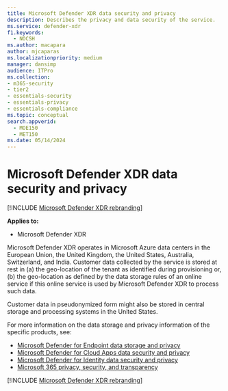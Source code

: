 ```yaml
---
title: Microsoft Defender XDR data security and privacy
description: Describes the privacy and data security of the service.
ms.service: defender-xdr
f1.keywords: 
  - NOCSH
ms.author: macapara
author: mjcaparas
ms.localizationpriority: medium
manager: dansimp
audience: ITPro
ms.collection: 
- m365-security
- tier2
- essentials-security
- essentials-privacy
- essentials-compliance
ms.topic: conceptual
search.appverid: 
  - MOE150
  - MET150
ms.date: 05/14/2024
---
```


# Microsoft Defender XDR data security and privacy

[!INCLUDE [Microsoft Defender XDR rebranding](../includes/microsoft-defender.md)]


**Applies to:**
- Microsoft Defender XDR

Microsoft Defender XDR operates in Microsoft Azure data centers in the European Union, the United Kingdom, the United States, Australia, Switzerland, and India. Customer data collected by the service is stored at rest in (a) the geo-location of the tenant as identified during provisioning or, (b) the geo-location as defined by the data storage rules of an online service if this online service is used by Microsoft Defender XDR to process such data.

Customer data in pseudonymized form might also be stored in central storage and processing systems in the United States.

For more information on the data storage and privacy information of the specific products, see:
- [Microsoft Defender for Endpoint data storage and privacy](/windows/security/threat-protection/microsoft-defender-atp/data-storage-privacy)
- [Microsoft Defender for Cloud Apps data security and privacy](/cloud-app-security/cas-compliance-trust)
- [Microsoft Defender for Identity data security and privacy](/defender-for-identity/privacy-compliance)
- [Microsoft 365 privacy, security, and transparency](/office365/servicedescriptions/office-365-platform-service-description/privacy-security-and-transparency#advanced-threat-protection)

[!INCLUDE [Microsoft Defender XDR rebranding](../includes/defender-m3d-techcommunity.md)]
